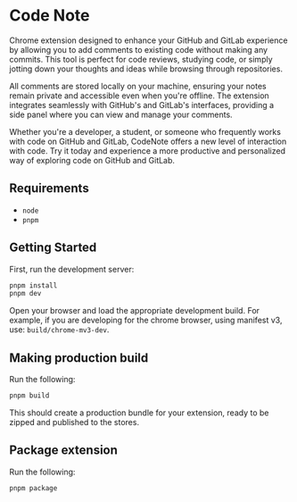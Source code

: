 # Code Note

Chrome extension designed to enhance your GitHub and GitLab experience by allowing you to add comments to existing code without making any commits. This tool is perfect for code reviews, studying code, or simply jotting down your thoughts and ideas while browsing through repositories.

All comments are stored locally on your machine, ensuring your notes remain private and accessible even when you're offline. The extension integrates seamlessly with GitHub's and GitLab's interfaces, providing a side panel where you can view and manage your comments.

Whether you're a developer, a student, or someone who frequently works with code on GitHub and GitLab, CodeNote offers a new level of interaction with code. Try it today and experience a more productive and personalized way of exploring code on GitHub and GitLab.

## Requirements

-   `node`
-   `pnpm`

## Getting Started

First, run the development server:

```bash
pnpm install
pnpm dev
```

Open your browser and load the appropriate development build. For example, if you are developing for the chrome browser, using manifest v3, use: `build/chrome-mv3-dev`.

## Making production build

Run the following:

```bash
pnpm build
```

This should create a production bundle for your extension, ready to be zipped and published to the stores.

## Package extension

Run the following:

```bash
pnpm package
```
